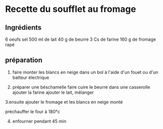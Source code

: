 # Recette du soufflet au fromage

## Ingrédients
6 oeufs
sel
500 ml de lait
40 g de beurre
3 Cs de farine
160 g de fromage rapé

## préparation
1. faire monter les blancs en neige dans un bol à l'aide d'un fouet ou d'un batteur électrique

2. préparer une béschamelle
  faire cuire le beurre dans une casserolle
  ajouter la farine
  ajouter le lait, mélanger
  
3.ensuite ajouter le fromage et les blancs en neige monté
  
préchauffer le four à 180°c
  
4. enfourner pendant 45 min
  
  
